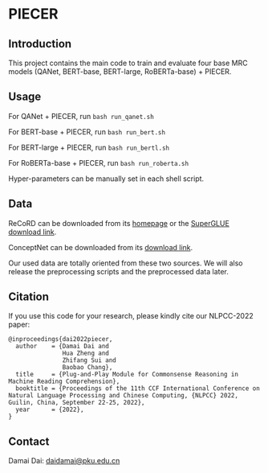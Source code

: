 # PIECER

## Introduction

This project contains the main code to train and evaluate four base MRC models (QANet, BERT-base, BERT-large, RoBERTa-base) + PIECER. 

## Usage

For QANet + PIECER, run `bash run_qanet.sh`

For BERT-base + PIECER, run `bash run_bert.sh`

For BERT-large + PIECER, run `bash run_bertl.sh`

For RoBERTa-base + PIECER, run `bash run_roberta.sh`

Hyper-parameters can be manually set in each shell script. 

## Data

ReCoRD can be downloaded from its [homepage](https://sheng-z.github.io/ReCoRD-explorer/) or the [SuperGLUE download link](https://super.gluebenchmark.com/tasks). 

ConceptNet can be downloaded from its [download link](https://github.com/commonsense/conceptnet5/wiki/Downloads). 

Our used data are totally oriented from these two sources. We will also release the preprocessing scripts and the preprocessed data later. 

## Citation

If you use this code for your research, please kindly cite our NLPCC-2022 paper:
```
@inproceedings{dai2022piecer,
  author    = {Damai Dai and
               Hua Zheng and
               Zhifang Sui and
               Baobao Chang},
  title     = {Plug-and-Play Module for Commonsense Reasoning in Machine Reading Comprehension},
  booktitle = {Proceedings of the 11th CCF International Conference on Natural Language Processing and Chinese Computing, {NLPCC} 2022, Guilin, China, September 22-25, 2022},
  year      = {2022},
}
```

## Contact

Damai Dai: daidamai@pku.edu.cn
